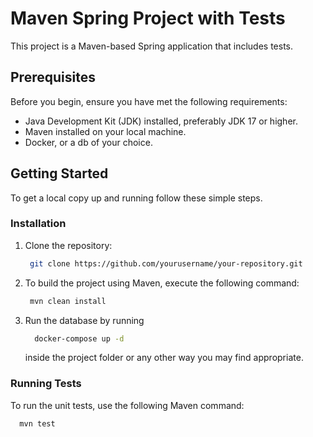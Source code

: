 # Maven Spring Project with Tests

This project is a Maven-based Spring application that includes tests.

## Prerequisites

Before you begin, ensure you have met the following requirements:
- Java Development Kit (JDK) installed, preferably JDK 17 or higher.
- Maven installed on your local machine.
- Docker, or a db of your choice.

## Getting Started

To get a local copy up and running follow these simple steps.

### Installation

1. Clone the repository:

    ```sh
     git clone https://github.com/yourusername/your-repository.git
    ```
2. To build the project using Maven, execute the following command:

    ```sh
     mvn clean install
    ```
   
3. Run the database by running
   ```sh
     docker-compose up -d
    ```
   inside the project folder or any other way you may find appropriate.
   
### Running Tests

To run the unit tests, use the following Maven command:
   ```sh
     mvn test
   ```
